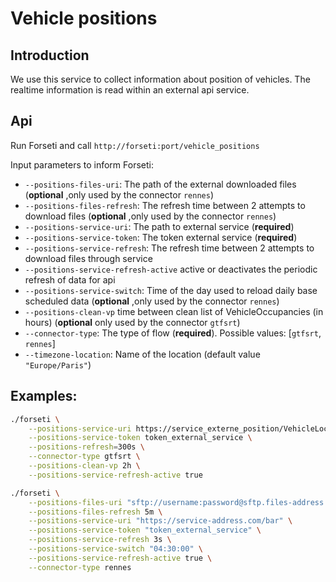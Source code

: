 # Vehicle positions

## Introduction

We use this service to collect information about position of vehicles.
The realtime information is read within an external api service.

## Api

Run Forseti and call `http://forseti:port/vehicle_positions`

Input parameters to inform Forseti:

- `--positions-files-uri`: The path of the external downloaded files (**optional** ,only used by the connector `rennes`)
- `--positions-files-refresh`: The refresh time between 2 attempts to download files (**optional** ,only used by the connector `rennes`)
- `--positions-service-uri`: The path to external service (**required**)
- `--positions-service-token`: The token external service (**required**)
- `--positions-service-refresh`: The refresh time between 2 attempts to download files through service
- `--positions-service-refresh-active` active or deactivates the periodic refresh of data for api
- `--positions-service-switch`: Time of the day used to reload daily base scheduled data (**optional** ,only used by the connector `rennes`)
- `--positions-clean-vp` time between clean list of VehicleOccupancies (in hours) (**optional** only used by the connector `gtfsrt`)
- `--connector-type`: The type of flow (**required**). Possible values: [`gtfsrt`, `rennes`]
- `--timezone-location`: Name of the location (default value `"Europe/Paris"`)


## Examples:

``` bash
./forseti \
    --positions-service-uri https://service_externe_position/VehicleLocations.pb \
    --positions-service-token token_external_service \
    --positions-refresh=300s \
    --connector-type gtfsrt \
    --positions-clean-vp 2h \
    --positions-service-refresh-active true
```

``` bash
./forseti \
    --positions-files-uri "sftp://username:password@sftp.files-address.com:22/foo" \
    --positions-files-refresh 5m \
    --positions-service-uri "https://service-address.com/bar" \
    --positions-service-token "token_external_service" \
    --positions-service-refresh 3s \
    --positions-service-switch "04:30:00" \
    --positions-service-refresh-active true \
    --connector-type rennes
```
